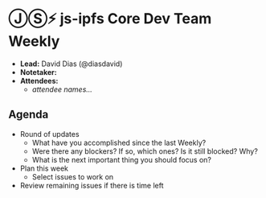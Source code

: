 # ⒿⓈ⚡️  js-ipfs Core Dev Team Weekly <enter date here>

- **Lead:** David Dias (@diasdavid)
- **Notetaker:**
- **Attendees:**
  - _attendee names..._

## Agenda

- Round of updates
  - What have you accomplished since the last Weekly?
  - Were there any blockers? If so, which ones? Is it still blocked? Why?
  - What is the next important thing you should focus on?
- Plan this week
  - Select issues to work on
- Review remaining issues if there is time left

<!-- After each call, the notetaker submits a PR to ipfs/pm to store the notes on the meeting-notes folder -->
